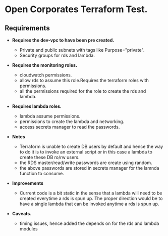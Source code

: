 # Open Corporates Terraform Test.

## Requirements

- **Requires the dev-vpc to have been pre created.**
    * Private and public subnets with tags like Purpose="private".
    * Security groups for rds and lambda.
- **Requires the monitoring roles.**
   * cloudwatch permissions.
   * allow rds to assume this role.Requires the terraform roles with permissions.
   * all the permissions required for the role to create the rds and lambda.
- **Requires lambda roles.**
   * lambda assume permissions.
   * permissions to create the lambda and networking.
   * access secrets manager to read the passwords.



- **Notes**
    * Terraform is unable to create DB users by default and hence the way to do it is to invoke an external script or in this case a lambda to create these DB ro/rw users.
    * the RDS  master/read/write passwords are create using random.
    * the above passwords are stored in secrets manager for the lamnda function to consume.


- **Improvements**
    * Current code is a bit static in the sense that a lambda will need to be created everytime a rds is spun up. The proper direction would be to have a single lambda that can be invoked anytime a rds is spun up.

- **Caveats.**
    * timing issues, hence added the depends on for the rds and lambda modules